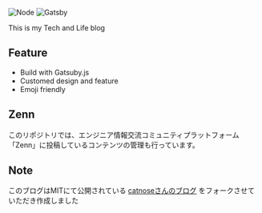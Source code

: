 ![Node](https://img.shields.io/static/v1?label=Node&labelColor=ffffff&message=v18.x&color=339933&logo=Node.js&style=flat)
![Gatsby](https://img.shields.io/static/v1?label=Gatsby&labelColor=ffffff&message=v5.x&color=663399&logo=Gatsby&logoColor=663399&style=flat)

This is my Tech and Life blog

## Feature
- Build with Gatsuby.js
- Customed design and feature
- Emoji friendly

## Zenn

このリポジトリでは、エンジニア情報交流コミュニティプラットフォーム「Zenn」に投稿しているコンテンツの管理も行っています。

## Note

このブログはMITにて公開されている [catnoseさんのブログ](https://github.com/catnose99/CatKnows) をフォークさせていただき作成しました
